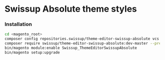 # Swissup Absolute theme styles

### Installation

```bash
cd <magento_root>
composer config repositories.swissup/theme-editor-swissup-absolute vcs git@github.com:swissup/theme-editor-swissup-absolute.git
composer require swissup/theme-editor-swissup-absolute:dev-master --prefer-source
bin/magento module:enable Swissup_ThemeEditorSwissupAbsolute
bin/magento setup:upgrade
```
